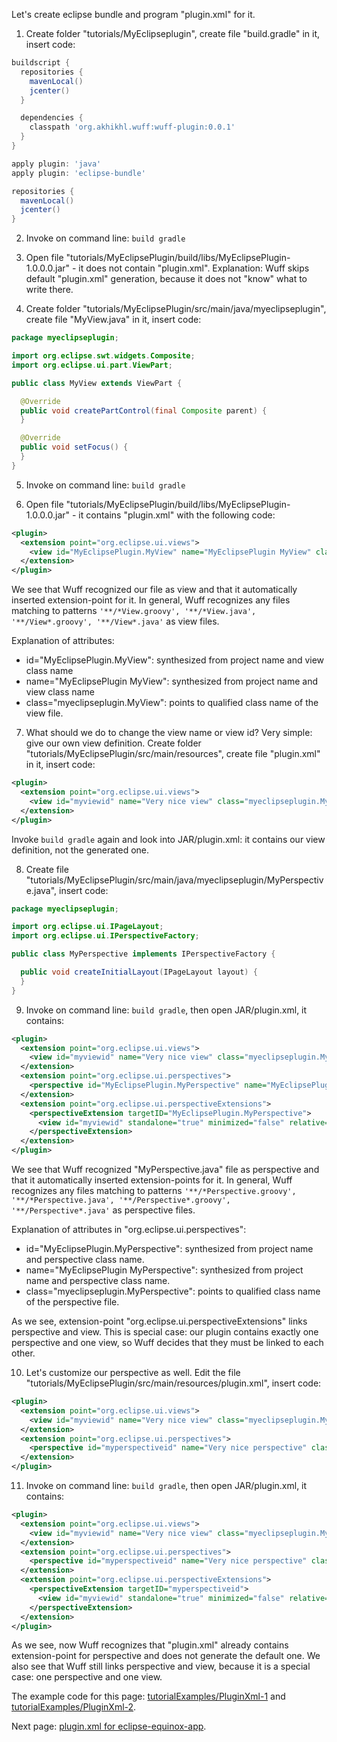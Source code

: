 Let's create eclipse bundle and program "plugin.xml" for it.

1. Create folder "tutorials/MyEclipseplugin", create file "build.gradle" in it, insert code:

  ```groovy
  buildscript {
    repositories {
      mavenLocal()
      jcenter()
    }

    dependencies {
      classpath 'org.akhikhl.wuff:wuff-plugin:0.0.1'
    }
  }

  apply plugin: 'java'
  apply plugin: 'eclipse-bundle'

  repositories {
    mavenLocal()
    jcenter()
  }
  ```

2. Invoke on command line: `build gradle`

3. Open file "tutorials/MyEclipsePlugin/build/libs/MyEclipsePlugin-1.0.0.0.jar" - it does not contain "plugin.xml". Explanation: Wuff skips default "plugin.xml" generation, because it does not "know" what to write there.

4. Create folder "tutorials/MyEclipsePlugin/src/main/java/myeclipseplugin", create file "MyView.java" in it, insert code:

  ```java
  package myeclipseplugin;

  import org.eclipse.swt.widgets.Composite;
  import org.eclipse.ui.part.ViewPart;

  public class MyView extends ViewPart {

    @Override
    public void createPartControl(final Composite parent) {
    }

    @Override
    public void setFocus() {
    }
  }
  ```

5. Invoke on command line: `build gradle`

6. Open file "tutorials/MyEclipsePlugin/build/libs/MyEclipsePlugin-1.0.0.0.jar" - it contains "plugin.xml" with the following code:

  ```xml
  <plugin>
    <extension point="org.eclipse.ui.views">
      <view id="MyEclipsePlugin.MyView" name="MyEclipsePlugin MyView" class="myeclipseplugin.MyView"/>
    </extension>
  </plugin>
  ```

  We see that Wuff recognized our file as view and that it automatically inserted extension-point for it. In general, Wuff recognizes any files matching to patterns `'**/*View.groovy', '**/*View.java', '**/View*.groovy', '**/View*.java'` as view files.

  Explanation of attributes:
  - id="MyEclipsePlugin.MyView": synthesized from project name and view class name
  - name="MyEclipsePlugin MyView": synthesized from project name and view class name
  - class="myeclipseplugin.MyView": points to qualified class name of the view file.

7. What should we do to change the view name or view id? Very simple: give our own view definition. Create folder "tutorials/MyEclipsePlugin/src/main/resources", create file "plugin.xml" in it, insert code:

  ```xml
  <plugin>
    <extension point="org.eclipse.ui.views">
      <view id="myviewid" name="Very nice view" class="myeclipseplugin.MyView"/>
    </extension>
  </plugin>
  ```

  Invoke `build gradle` again and look into JAR/plugin.xml: it contains our view definition, not the generated one.

8. Create file "tutorials/MyEclipsePlugin/src/main/java/myeclipseplugin/MyPerspective.java", insert code:

  ```java
  package myeclipseplugin;

  import org.eclipse.ui.IPageLayout;
  import org.eclipse.ui.IPerspectiveFactory;

  public class MyPerspective implements IPerspectiveFactory {

    public void createInitialLayout(IPageLayout layout) {
    }
  }
  ```

9. Invoke on command line: `build gradle`, then open JAR/plugin.xml, it contains:

  ```xml
  <plugin>
    <extension point="org.eclipse.ui.views">
      <view id="myviewid" name="Very nice view" class="myeclipseplugin.MyView"/>
    </extension>
    <extension point="org.eclipse.ui.perspectives">
      <perspective id="MyEclipsePlugin.MyPerspective" name="MyEclipsePlugin MyPerspective" class="myeclipseplugin.MyPerspective"/>
    </extension>
    <extension point="org.eclipse.ui.perspectiveExtensions">
      <perspectiveExtension targetID="MyEclipsePlugin.MyPerspective">
        <view id="myviewid" standalone="true" minimized="false" relative="org.eclipse.ui.editorss" relationship="left"/>
      </perspectiveExtension>
    </extension>
  </plugin>
  ```

  We see that Wuff recognized "MyPerspective.java" file as perspective and that it automatically inserted extension-points for it. In general, Wuff recognizes any files matching to patterns `'**/*Perspective.groovy', '**/*Perspective.java', '**/Perspective*.groovy', '**/Perspective*.java'` as perspective files.

  Explanation of attributes in "org.eclipse.ui.perspectives":
  - id="MyEclipsePlugin.MyPerspective": synthesized from project name and perspective class name.
  - name="MyEclipsePlugin MyPerspective": synthesized from project name and perspective class name.
  - class="myeclipseplugin.MyPerspective": points to qualified class name of the perspective file.

  As we see, extension-point "org.eclipse.ui.perspectiveExtensions" links perspective and view. This is special case: our plugin contains exactly one perspective and one view, so Wuff decides that they must be linked to each other.

10. Let's customize our perspective as well. Edit the file "tutorials/MyEclipsePlugin/src/main/resources/plugin.xml", insert code:

  ```xml
  <plugin>
    <extension point="org.eclipse.ui.views">
      <view id="myviewid" name="Very nice view" class="myeclipseplugin.MyView"/>
    </extension>
    <extension point="org.eclipse.ui.perspectives">
      <perspective id="myperspectiveid" name="Very nice perspective" class="myeclipseplugin.MyPerspective"/>
    </extension>
  </plugin>
  ```

11. Invoke on command line: `build gradle`, then open JAR/plugin.xml, it contains:

  ```xml
  <plugin>
    <extension point="org.eclipse.ui.views">
      <view id="myviewid" name="Very nice view" class="myeclipseplugin.MyView"/>
    </extension>
    <extension point="org.eclipse.ui.perspectives">
      <perspective id="myperspectiveid" name="Very nice perspective" class="myeclipseplugin.MyPerspective"/>
    </extension>
    <extension point="org.eclipse.ui.perspectiveExtensions">
      <perspectiveExtension targetID="myperspectiveid">
        <view id="myviewid" standalone="true" minimized="false" relative="org.eclipse.ui.editorss" relationship="left"/>
      </perspectiveExtension>
    </extension>
  </plugin>
  ```

  As we see, now Wuff recognizes that "plugin.xml" already contains extension-point for perspective and does not generate the default one. We also see that Wuff still links perspective and view, because it is a special case: one perspective and one view.

The example code for this page: [tutorialExamples/PluginXml-1](../tree/master/tutorialExamples/PluginXml-1) and [tutorialExamples/PluginXml-2](../tree/master/tutorialExamples/PluginXml-2).

Next page: [plugin.xml for eclipse-equinox-app](Plugin.xml-for-eclipse-equinox-app).